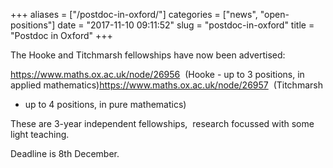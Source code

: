 +++
aliases = ["/postdoc-in-oxford/"]
categories = ["news", "open-positions"]
date = "2017-11-10 09:11:52"
slug = "postdoc-in-oxford"
title = "Postdoc in Oxford"
+++

<div>

The Hooke and Titchmarsh fellowships have now been advertised:

</div>

<div>

<https://www.maths.ox.ac.uk/node/26956>  (Hooke - up to 3 positions, in
applied mathematics)<https://www.maths.ox.ac.uk/node/26957>  (Titchmarsh
- up to 4 positions, in pure mathematics)

These are 3-year independent fellowships,  research focussed with some
light teaching.

Deadline is 8th December.

</div>

<div>

</div>
